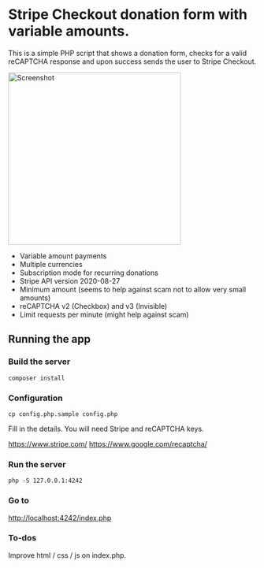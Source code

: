 # Stripe Checkout donation form with variable amounts.

This is a simple PHP script that shows a donation form, checks for a valid reCAPTCHA response and upon success sends the user to Stripe Checkout.

<img src="https://user-images.githubusercontent.com/29610198/97800138-26839700-1c33-11eb-95d5-81817390d0f5.jpg" width="350" alt="Screenshot">

- Variable amount payments
- Multiple currencies
- Subscription mode for recurring donations
- Stripe API version 2020-08-27
- Minimum amount (seems to help against scam not to allow very small amounts)
- reCAPTCHA v2 (Checkbox) and v3 (Invisible)
- Limit requests per minute (might help against scam)

## Running the app

### Build the server

```
composer install
```

### Configuration

```
cp config.php.sample config.php
```

Fill in the details. You will need Stripe and reCAPTCHA keys.

https://www.stripe.com/
https://www.google.com/recaptcha/

### Run the server

```
php -S 127.0.0.1:4242
```

### Go to 

[http://localhost:4242/index.php](http://localhost:4242/index.php)

### To-dos

Improve html / css / js on index.php. 

